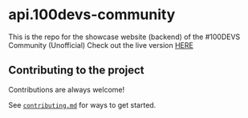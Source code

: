 # api.100devs-community


This is the repo for the showcase website (backend) of the #100DEVS Community (Unofficial)
Check out the live version [HERE](https://reactdevske.vercel.app/)

## Contributing to the project

Contributions are always welcome!

See [`contributing.md`](https://github.com/bilalkumrani/api.100devs-community/blob/main/contributing.md) for ways to get started.
